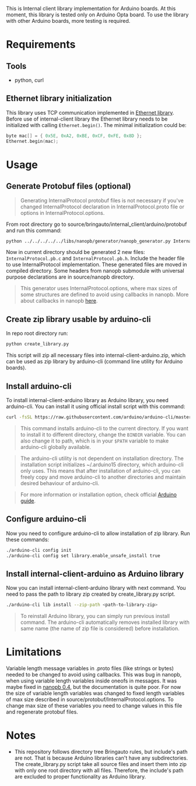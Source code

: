 This is Internal client library implementation for Arduino boards. At this moment, this library is tested only on Arduino Opta board. To use the library with other Arduino boards, more testing is required.

# Requirements

## Tools
 - python, curl

## Ethernet library initialization

This library uses TCP communication implemented in [Ethernet library](https://reference.arduino.cc/reference/en/libraries/ethernet/). Before use of internal-client library the Ethernet library needs to be initialized with calling `Ethernet.begin()`. The minimal initialization could be:

```cpp
byte mac[] = { 0x5E, 0xA2, 0xBE, 0xCF, 0xFE, 0x8D };
Ethernet.begin(mac);
```

# Usage

## Generate Protobuf files (optional)

 > Generating InternalProtocol protobuf files is not necessary if you've changed InternalProtocol declaration in InternalProtocol.proto file or options in InternalProtocol.options.

From root directory go to source/bringauto/internal_client/arduino/protobuf and run this command:

```bash
python ../../../../../libs/nanopb/generator/nanopb_generator.py InternalProtocol.proto
```

Now in current directory should be generated 2 new files: `InternalProtocol.pb.c` and `InternalProtocol.pb.h`. Include the header file to use InternalProtocol implementation. These generated files are moved in compiled directory. Some headers from nanopb submodule with universal purpose declarations are in source/nanopb directory.

 > This generator uses InternalProtocol.options, where max sizes of some structures are defined to avoid using callbacks in nanopb. More about callbacks in nanopb [here](https://jpa.kapsi.fi/nanopb/docs/concepts.html). 

## Create zip library usable by arduino-cli

In repo root directory run:

```bash
python create_library.py
```

This script will zip all necessary files into internal-client-arduino.zip, which can be used as zip library by arduino-cli (command line utility for Arduino boards).

## Install arduino-cli

To install internal-client-arduino library as Arduino library, you need arduino-cli. You can install it using official install script with this command:

```bash
curl -fsSL https://raw.githubusercontent.com/arduino/arduino-cli/master/install.sh | BINDIR=. sh
```

> This command installs arduino-cli to the current directory. If you want to install it to different directory, change the `BINDIR` variable. You can also change it to path, which is in your `$PATH` variable to make arduino-cli globally available.

> The arduino-cli utility is not dependent on installation directory. The installation script initializes ~/.arduino15 directory, which arduino-cli only uses. This means that after installation of arduino-cli, you can freely copy and move arduino-cli to another directories and maintain desired behaviour of arduino-cli.

> For more information or installation option, check official [Arduino guide](https://arduino.github.io/arduino-cli/0.33/installation/).

## Configure arduino-cli

Now you need to configure arduino-cli to allow installation of zip library. Run these commands:

```bash
./arduino-cli config init
./arduino-cli config set library.enable_unsafe_install true
```

## Install internal-client-arduino as Arduino library

Now you can install internal-client-arduino library with next command. You need to pass the path to library zip created by create_library.py script.

```bash
./arduino-cli lib install --zip-path <path-to-library-zip>
```

> To reinstall Arduino library, you can simply run previous install command. The arduino-cli automatically removes installed library with same name (the name of zip file is considered) before installation.

# Limitations

Variable length message variables in .proto files (like strings or bytes) needed to be changed to avoid using callbacks. This was bug in nanopb, when using variable length variables inside oneofs in messages. It was maybe fixed in [nanopb 0.4](https://jpa.kapsi.fi/nanopb/docs/whats_new.html), but the documentation is quite poor. For now the size of variable length variables was changed to fixed length variables of max size described in source/protobuf/InternalProtocol.options. To change max size of these variables you need to change values in this file and regenerate protobuf files.

# Notes

 - This repository follows directory tree Bringauto rules, but include's path are not. That is because Arduino libraries can't have any subdirectories. The create_library.py script take all source files and insert them into zip with only one root directory with all files. Therefore, the include's path are excluded to proper functionality as Arduino library.